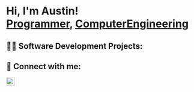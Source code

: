 <h1>Hi, I'm Austin! <br/><a href="https://github.com/austindeborja">Programmer</a>, <a href="https://www.linkedin.com/in/austin-james-de-borja-8575471b8//">ComputerEngineering</a></h1>

<h2>👨‍💻 Software Development Projects:</h2>

<h2> 🤳 Connect with me:</h2>

[<img align="left" alt="Austin James De Borja | LinkedIn" width="22px" src="https://cdn.jsdelivr.net/npm/simple-icons@v3/icons/linkedin.svg" />][linkedin]

[linkedin]: https://www.linkedin.com/in/austin-james-de-borja-8575471b8

<!--
**austindeborja/AustinDeBorja**  is a ✨ _special_ ✨ repository because its `README.md` (this file) appears on your GitHub profile.

Here are some ideas to get you started:

- 🔭 I’m currently working on ...
- 🌱 I’m currently learning ...
- 👯 I’m looking to collaborate on ...
- 🤔 I’m looking for help with ...
- 💬 Ask me about ...
- 📫 How to reach me: ...
- 😄 Pronouns: ...
- ⚡ Fun fact: ...
-->
